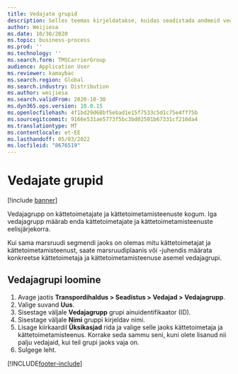```yaml
---
title: Vedajate grupid
description: Selles teemas kirjeldatakse, kuidas seadistada andmeid vedajagruppidele.
author: Weijiesa
ms.date: 10/30/2020
ms.topic: business-process
ms.prod: ''
ms.technology: ''
ms.search.form: TMSCarrierGroup
audience: Application User
ms.reviewer: kamaybac
ms.search.region: Global
ms.search.industry: Distribution
ms.author: weijiesa
ms.search.validFrom: 2020-10-30
ms.dyn365.ops.version: 10.0.15
ms.openlocfilehash: 4f1bd29d68bf5ebad1e15f7533c5d1c75e4ff75b
ms.sourcegitcommit: 9166e531ae5773f5bc3bd02501b67331cf216da4
ms.translationtype: MT
ms.contentlocale: et-EE
ms.lasthandoff: 05/03/2022
ms.locfileid: "8676519"
---
```

# <a name="carrier-groups"></a>Vedajate grupid

[!include [banner](../../includes/banner.md)]

Vedajagrupp on kättetoimetajate ja kättetoimetamisteenuste kogum. Iga vedajagrupp määrab enda kättetoimetajate ja kättetoimetamisteenuste eelisjärjekorra.

Kui sama marsruudi segmendi jaoks on olemas mitu kättetoimetajat ja kättetoimetamisteenust, saate marsruudiplaanis või -juhendis määrata konkreetse kättetoimetaja ja kättetoimetamisteenuse asemel vedajagrupi.

## <a name="create-a-carrier-group"></a>Vedajagrupi loomine

1. Avage jaotis **Transpordihaldus &gt; Seadistus &gt; Vedajad &gt; Vedajagrupp**.
1. Valige suvand **Uus**.
1. Sisestage väljale **Vedajagrupp** grupi ainuidentifikaator (ID).
1. Sisestage väljale **Nimi** gruppi kirjeldav nimi.
1. Lisage kiirkaardil **Üksikasjad** rida ja valige selle jaoks kättetoimetaja ja kättetoimetamisteenus. Korrake seda sammu seni, kuni olete lisanud nii palju vedajaid, kui teil grupi jaoks vaja on.
1. Sulgege leht.


[!INCLUDE[footer-include](../../../includes/footer-banner.md)]
